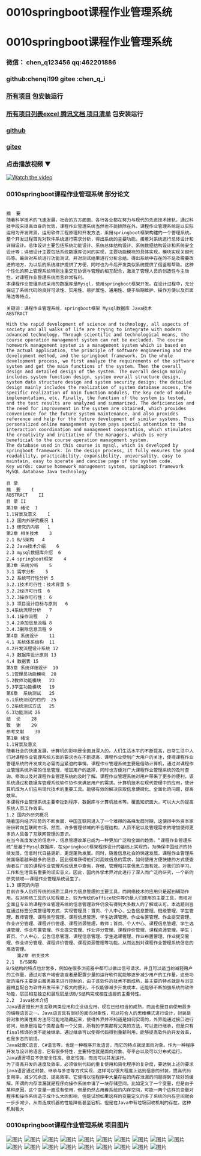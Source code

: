 # 0010springboot课程作业管理系统


# 0010springboot课程作业管理系统

### 微信： chen_q123456  qq:462201886
### github:chenqi199 gitee :chen_q_i

### [所有项目](https://github.com/GraduationProject-springboot/allSpringbootProjects) 包安装运行

### [所有项目列表excel 腾讯文档 项目清单](https://docs.qq.com/sheet/DSHRFSVZ5aEVYT3N3?tab=BB08J2) 包安装运行

### [github](https://chenqi199.github.io)

### [gitee](https://gitee.com/chen_q_i)

### 点击播放视频 ▼
[![Watch the video](https://i.sstatic.net/Vp2cE.png)](https://player.bilibili.com/player.html?isOutside=true&aid=BV16ia6epENY&bvid=BV16ia6epENY&cid=500001610567074&p=11)



### 0010springboot课程作业管理系统 部分论文
```

﻿摘  要
随着科学技术的飞速发展，社会的方方面面、各行各业都在努力与现代的先进技术接轨，通过科技手段来提高自身的优势，课程作业管理系统当然也不能排除在外。课程作业管理系统是以实际运用为开发背景，运用软件工程原理和开发方法，采用springboot框架构建的一个管理系统。整个开发过程首先对软件系统进行需求分析，得出系统的主要功能。接着对系统进行总体设计和详细设计。总体设计主要包括系统功能设计、系统总体结构设计、系统数据结构设计和系统安全设计等；详细设计主要包括系统数据库访问的实现，主要功能模块的具体实现，模块实现关键代码等。最后对系统进行功能测试，并对测试结果进行分析总结，得出系统中存在的不足及需要改进的地方，为以后的系统维护提供了方便，同时也为今后开发类似系统提供了借鉴和帮助。这种个性化的网上管理系统特别注重交互协调与管理的相互配合，激发了管理人员的创造性与主动性，对课程作业管理系统而言非常有利。
本课程作业管理系统采用的数据库是Mysql，使用springboot框架开发。在设计过程中，充分保证了系统代码的良好可读性、实用性、易扩展性、通用性、便于后期维护、操作方便以及页面简洁等特点。

关键词：课程作业管理系统，springboot框架 Mysql数据库 Java技术
ABSTRACT

With the rapid development of science and technology, all aspects of society and all walks of life are trying to integrate with modern advanced technology. Through scientific and technological means, the course operation management system can not be excluded. The course homework management system is a management system which is based on the actual application, the principle of software engineering and the development method, and the springboot framework. In the whole development process, we first analyze the requirements of the software system and get the main functions of the system. Then the overall design and detailed design of the system. The overall design mainly includes system function design, system overall structure design, system data structure design and system security design; the detailed design mainly includes the realization of system database access, the specific realization of main function modules, the key code of module implementation, etc. Finally, the function of the system is tested, and the test results are analyzed and summarized. The deficiencies and the need for improvement in the system are obtained, which provides convenience for the future system maintenance, and also provides reference and help for the future development of similar systems. This personalized online management system pays special attention to the interaction coordination and management cooperation, which stimulates the creativity and initiative of the managers, which is very beneficial to the course operation management system.
The database used in this course is mysql, which is developed by springboot framework. In the design process, it fully ensures the good readability, practicability, expansibility, universality, easy to maintain, easy to operate and concise page of the system code.
Key words: course homework management system, springboot framework MySQL database Java technology

目 录
摘  要	I
ABSTRACT	II
目 录	II
第1章 绪论	1
1.1背景及意义	1
1.2 国内外研究概况	1
1.3 研究的内容	1
第2章 相关技术	3
2.1 B/S架构	4
2.2 Java技术介绍	6
2.3 mysql数据库介绍	6
2.4 springboot框架	4
第3章 系统分析	5
3.1 需求分析	5
3.2 系统可行性分析	5
3.2.1技术可行性：技术背景	5
3.2.2经济可行性	6
3.2.3操作可行性：	6
3.3 项目设计目标与原则	6
3.4系统流程分析	7
3.4.1操作流程	7
3.4.2添加信息流程	8
3.4.3删除信息流程	9
第4章 系统设计	11
4.1 系统体系结构	11
4.2开发流程设计系统	12
4.3 数据库设计原则	13
4.4 数据表	15
第5章 系统详细设计	19
5.1管理员功能模块	20
5.2教师功能模块	23
5.3学生功能模块	19
第6章  系统测试	25
6.1系统测试的目的	25
6.2系统测试方法	25
6.3功能测试	26
结  论	28
致  谢	29
参考文献	30
第1章 绪论
1.1背景及意义
随着社会的快速发展，计算机的影响是全面且深入的。人们生活水平的不断提高，日常生活中人们对课程作业管理系统方面的要求也在不断提高，课程作业受到广大用户的关注，使得课程作业管理系统的开发成为必需而且紧迫的事情。课程作业管理系统主要是借助计算机，通过对课程作业管理系统所需的信息管理，增加用户的选择，同时也方便对广大课程作业管理系统的及时查询、修改以及对课程作业管理系统的及时了解。课程作业管理系统对用户带来了更多的便利，该系统通过和数据库管理系统软件协作来满足用户的需求。计算机技术在现代管理中的应用，使计算机成为人们应用现代技术的重要工具。能够有效的解决获取信息便捷化、全面化的问题，提高效率。
本课程作业管理系统主要牵扯到程序，数据库与计算机技术等。覆盖知识面大，可以大大的提高系统人员工作效率。
1.2 国内外研究概况
随着国内经济形势的不断发展，中国互联网进入了一个难得的高峰发展时期，这使得中外资本家纷纷转向互联网市场。然而，许多管理领域的不合理结构，人员不足以及管理需求的增加使得更多的人具备了互联网管理的意识。
在当今高度发达的信息中，信息管理改革已成为一种更加广泛和全面的趋势。“课程作业管理系统”是基于Mysql数据库，在springboot框架程序设计的基础上实现的。为确保中国经济的持续发展，信息时代日益更新，更是蓬勃发展。同时，随着信息社会的快速发展，课程作业管理系统面临着越来越多的信息，因此很难获得他们对高效信息的需求，如何使用方便快捷的方式使查询者在广阔的课程作业管理系统信息中查询，存储，管理和共享信息方面有效，对我们的学习，工作和生活具有重要的现实意义。因此，国内外学术界对此进行了深入而广泛的研究，一个新的研究领域——课程作业管理系统诞生了。
1.3 研究的内容
目前许多人仍将传统的纸质工具作为信息管理的主要工具，而网络技术的应用只是起到辅助作用。在对网络工具的认知程度上，较为传统的office软件等仍是人们使用的主要工具，而相对全面且专业的课程作业管理系统的信息管理软件仍没有得到大多数人的了解或认可。本选题则旨在通过标签分类管理等方式，实现管理员：首页、个人中心、公告信息管理、班级管理、学生管理、教师管理、课程类型管理、课程信息管理、学生选课管理、作业布置管理、作业提交管理、作业评分管理、课程评价管理、课程资源管理，教师；首页、个人中心、课程信息管理、学生选课管理、作业布置管理、作业提交管理、作业评分管理、课程评价管理、课程资源管理，学生；首页、个人中心、公告信息管理、课程信息管理、学生选课管理、作业布置管理、作业提交管理、作业评分管理、课程评价管理、课程资源管理等功能。从而达到对课程作业管理系统信息的高效管理。 
    第2章 相关技术
2.1  B/S架构 
B/S结构的特点也非常多，例如在很多浏览器中都可以做出信号请求。并且可以适当的减轻用户的工作量，通过对客户端安装或者是配置少量的运行软件就能够逐步减少用户的工作量，这些功能的操作主要是由服务器来进行控制的，由于该软件的技术不断成熟，最主要的特点就是与浏览器相互配合为软件开发带来了极大的便利，不仅能够减少开发成本，还能够不断加强系统的软件功能，层层相互独立和展现层是该B/S结构完成相互连接的主要特性。
2.2  Java技术介绍 
Java语言擅长开发互联网类应用和企业级应用，现在已经相当的成熟，而且也是目前使用最多的编程语言之一。Java语言具有很好的面向对象性，可以符合人的思维模式进行设计，封装是将对象的属性和方法尽可能地隐藏起来，使得外界并不知道是如何实现的，外界能通过接口进行访问，继承是指每个类都会有一个父类，所有的子类都有父类的方法，可以进行继承，但是只有final修饰的类不能被继承，通过继承可以使得代码得到重新利用，能够提高软件的开发效率，也是多态的前提。
Java就像C语言、C#语言等，也是一种程序开发语言，而它的特点就是面向对象。作为一种程序开发与设计的语言，它有很多特性，主要特性就是面向对象、夸平台以及可以分布式运行。Java语言项目不但安全性高、稳定性强，而且可以并发运行。
为了提高开发的速度及效率，必须做到代码的重复使用和简化程序的复杂度，要达到上述的要求java语言通过封装、继承与多态等方式实现，这样可以很大程度上达到信息的封装，提高代码复用率，减少冗余度，提高效率。它使得以往程序中大量存在的内存泄漏的问题得到了较好的缓解。所谓的内存泄漏就是程序向操作系统申请了一块存储空间，比如定义了一个变量，但是由于某种原因，这个变量一直没有使用，但是仍然占用着系统的内存空间，可能一两个这样的变量对程序和操作系统造不成什么大的影响，但是试想如果这样的变量定义的多了系统的内存空间就会一步步减少，从而造成机器的性能降低甚至宕机。但是在Java中有垃圾回收机制的存在，这种机制极大

```
### 0010springboot课程作业管理系统 项目图片
![图片](/images/0010springbootimg_014.jpg)
![图片](/images/0010springbootimg_015.jpg)
![图片](/images/0010springbootimg_001.jpg)
![图片](/images/0010springbootimg_017.jpg)
![图片](/images/0010springbootimg_003.jpg)
![图片](/images/0010springbootimg_002.jpg)
![图片](/images/0010springbootimg_016.jpg)
![图片](/images/0010springbootimg_012.jpg)
![图片](/images/0010springbootimg_006.jpg)
![图片](/images/0010springbootimg_007.jpg)
![图片](/images/0010springbootimg_013.jpg)
![图片](/images/0010springbootimg_005.jpg)
![图片](/images/0010springbootimg_011.jpg)
![图片](/images/0010springbootimg_010.jpg)
![图片](/images/0010springbootimg_004.jpg)
![图片](/images/0010springbootimg_009.jpg)
![图片](/images/0010springbootimg_008.jpg)
![图片](/images/0010springbootimg_018.jpg)
![图片](/images/0010springbootimg_019.jpg)









